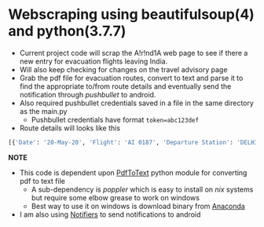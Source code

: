 # Webscraping using beautifulsoup(4) and python(3.7.7)
* Current project code will scrap the A!r!nd1A web page to see if there a new entry for evacuation flights leaving India. 
* Will also keep checking for changes on the travel advisory page
* Grab the pdf file for evacuation routes, convert to text and parse it to find the appropriate to/from route details and eventually send the notification through _pushbullet_ to android.
* Also required pushbullet credentials saved in a file in the same directory as the main.py
    * Pushbullet credentials have format `token=abc123def`
* Route details will looks like this
```python
[{'Date': '20-May-20', 'Flight': 'AI 0187', 'Departure Station': 'DELHI', 'Arrival Station': 'TORONTO', 'Departure Time': '1:00'},{'Date': '21-May-20', 'Flight': 'AI 0187', 'Departure Station': 'DELHI', 'Arrival Station': 'TORONTO', 'Departure Time': '1:00'}]
```
**NOTE**
* This code is dependent upon [PdfToText](https://github.com/jalan/pdftotext) python module for converting pdf to text file
    * A sub-dependency is _poppler_ which is easy to install on *nix* systems but require some elbow grease to work on windows
    * Best way to use it on windows is download binary from [Anaconda](https://anaconda.org/conda-forge/poppler/files)
* I am also using [Notifiers](https://github.com/notifiers/notifiers) to send notifications to android
